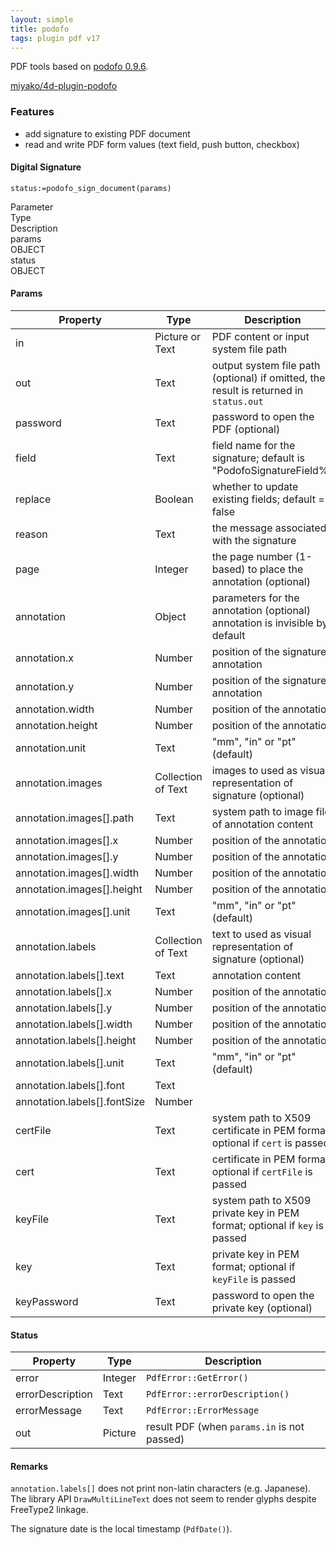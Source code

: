 ```yaml
---
layout: simple
title: podofo
tags: plugin pdf v17
---
```


PDF tools based on [podofo 0.9.6](http://podofo.sourceforge.net).

<!--more-->

[miyako/4d-plugin-podofo](https://github.com/miyako/4d-plugin-podofo/)

### Features 

* add signature to existing PDF document
* read and write PDF form values (text field, push button, checkbox)

#### Digital Signature

```
status:=podofo_sign_document(params)
```

<div class="grid">
  <div class="syntax-th cell cell--2">Parameter</div>
  <div class="syntax-th cell cell--2">Type</div>
  <div class="syntax-th cell cell--8">Description</div>
  <div class="syntax-td cell cell--2">params</div>
  <div class="syntax-td cell cell--2">OBJECT</div>
  <div class="syntax-td cell cell--8"></div>      
  <div class="syntax-td cell cell--2">status</div>
  <div class="syntax-td cell cell--2">OBJECT</div>
  <div class="syntax-td cell cell--8"></div>          
</div>

#### Params

Property|Type|Description
------------|------|----
in | Picture or Text|PDF content or input system file path
out |Text|output system file path (optional) if omitted, the result is returned in `status.out`
password |Text|password to open the PDF (optional)
field |Text|field name for the signature; default is "PodofoSignatureField%"
replace |Boolean|whether to update existing fields; default = false
reason |Text|the message associated with the signature
page |Integer|the page number (1-based) to place the annotation (optional)
annotation |Object|parameters for the annotation (optional) annotation is invisible by default
annotation.x |Number|position of the signature annotation
annotation.y |Number|position of the signature annotation
annotation.width |Number|position of the annotation
annotation.height |Number|position of the annotation
annotation.unit |Text|"mm", "in" or "pt" (default)
annotation.images |Collection of Text|images to used as visual representation of signature (optional)
annotation.images[].path|Text|system path to image file of annotation content
annotation.images[].x|Number|position of the annotation
annotation.images[].y|Number|position of the annotation
annotation.images[].width|Number|position of the annotation
annotation.images[].height|Number|position of the annotation
annotation.images[].unit|Text|"mm", "in" or "pt" (default)
annotation.labels |Collection of Text|text to used as visual representation of signature (optional)
annotation.labels[].text|Text|annotation content
annotation.labels[].x|Number|position of the annotation
annotation.labels[].y|Number|position of the annotation
annotation.labels[].width|Number|position of the annotation
annotation.labels[].height|Number|position of the annotation
annotation.labels[].unit|Text|"mm", "in" or "pt" (default)
annotation.labels[].font|Text|
annotation.labels[].fontSize|Number|
certFile |Text|system path to X509 certificate in PEM format; optional if `cert` is passed
cert |Text|certificate in PEM format; optional if `certFile` is passed
keyFile |Text|system path to X509 private key in PEM format; optional if `key` is passed
key |Text|private key in PEM format; optional if `keyFile` is passed
keyPassword |Text|password to open the private key (optional)

#### Status

Property|Type|Description
------------|------|----
error | Integer|`PdfError::GetError()`
errorDescription | Text|`PdfError::errorDescription()`
errorMessage | Text|`PdfError::ErrorMessage`
out | Picture|result PDF (when `params.in` is not passed)

#### Remarks 

`annotation.labels[]` does not print non-latin characters (e.g. Japanese). The library API `DrawMultiLineText` does not seem to render glyphs despite FreeType2 linkage.

The signature date is the local timestamp (`PdfDate()`).


